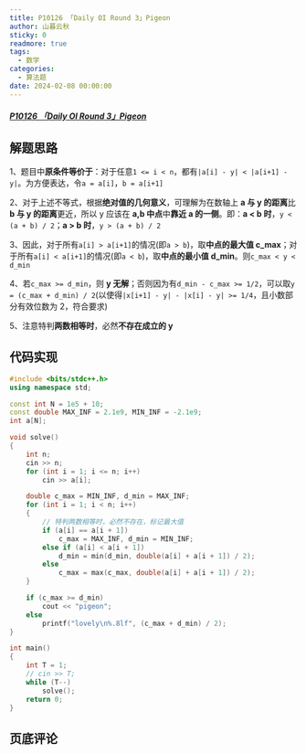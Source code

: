 ```yaml
---
title: P10126 「Daily OI Round 3」Pigeon
author: 山暮云秋
sticky: 0
readmore: true
tags:
  - 数学
categories:
  - 算法题
date: 2024-02-08 00:00:00
---
```


##### [P10126 「Daily OI Round 3」Pigeon](https://www.luogu.com.cn/problem/P10126)

<!-- more -->

## 解题思路

1、题目中**原条件等价于**：对于任意`1 <= i < n`，都有`|a[i] - y| < |a[i+1] - y|`。为方便表达，令`a = a[i]`，`b = a[i+1]`  

2、对于上述不等式，根据**绝对值的几何意义**，可理解为在数轴上 **a 与 y 的距离**比 **b 与 y 的距离**更近，所以 y 应该在 **a,b 中点**中**靠近 a 的一侧**。即：**a < b 时**，`y < (a + b) / 2`；**a > b 时**，`y > (a + b) / 2`  

3、因此，对于所有`a[i] > a[i+1]`的情况(即`a > b`)，取**中点的最大值 c_max**；对于所有`a[i] < a[i+1]`的情况(即`a < b`)，取**中点的最小值 d_min**。则`c_max < y < d_min`  

4、若`c_max >= d_min`，则 **y 无解**；否则因为有`d_min - c_max >= 1/2`，可以取`y = (c_max + d_min) / 2`(以使得`|x[i+1] - y| - |x[i] - y| >= 1/4`，且小数部分有效位数为 2，符合要求)

5、注意特判**两数相等时**，必然**不存在成立的 y**

## 代码实现

```cpp
#include <bits/stdc++.h>
using namespace std;

const int N = 1e5 + 10;
const double MAX_INF = 2.1e9, MIN_INF = -2.1e9;
int a[N];

void solve()
{
    int n;
    cin >> n;
    for (int i = 1; i <= n; i++)
        cin >> a[i];

    double c_max = MIN_INF, d_min = MAX_INF;
    for (int i = 1; i < n; i++)
    {
        // 特判两数相等时，必然不存在，标记最大值
        if (a[i] == a[i + 1])
            c_max = MAX_INF, d_min = MIN_INF;
        else if (a[i] < a[i + 1])
            d_min = min(d_min, double(a[i] + a[i + 1]) / 2);
        else
            c_max = max(c_max, double(a[i] + a[i + 1]) / 2);
    }

    if (c_max >= d_min)
        cout << "pigeon";
    else
        printf("lovely\n%.8lf", (c_max + d_min) / 2);
}

int main()
{
    int T = 1;
    // cin >> T;
    while (T--)
        solve();
    return 0;
}
```

## 页底评论
